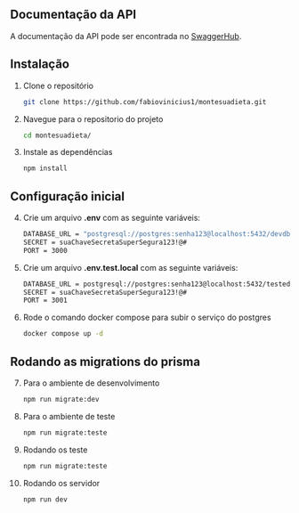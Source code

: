 ## Documentação da API

A documentação da API pode ser encontrada no [SwaggerHub](https://app.swaggerhub.com/apis-docs/FABIOVINICIUSFS1/montesuadieta/1.0.0).

## Instalação

1. Clone o repositório

   ```bash
   git clone https://github.com/fabiovinicius1/montesuadieta.git
   ```

2. Navegue para o repositorio do projeto

   ```bash
   cd montesuadieta/
   ```

3. Instale as dependências

   ```bash
   npm install
   ```

## Configuração inicial

4. Crie um arquivo **.env** com as seguinte variáveis:

	```bash
	DATABASE_URL = "postgresql://postgres:senha123@localhost:5432/devdb?schema=public"
	SECRET = suaChaveSecretaSuperSegura123!@#
	PORT = 3000
	```

5. Crie um arquivo **.env.test.local** com as seguinte variáveis:

	```bash
	DATABASE_URL = postgresql://postgres:senha123@localhost:5432/testedb?schema=public
	SECRET = suaChaveSecretaSuperSegura123!@#
	PORT = 3001
	```

6. Rode o comando docker compose para subir o serviço do postgres

	```bash
	docker compose up -d
	```

## Rodando as migrations do prisma

7. Para o ambiente de desenvolvimento
	```bash
	npm run migrate:dev
	```
8. Para o ambiente de teste
	```bash
	npm run migrate:teste
	```

9. Rodando os teste

	```bash
	npm run migrate:teste
	```

10. Rodando os servidor
	```bash
	npm run dev
	```
